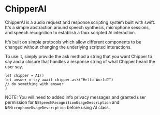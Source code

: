 # ChipperAI

ChipperAI is a audio request and response scripting system built with swift. It's a simple abstraction around speech synthesis, microphone sessions, and speech recognition to establish a faux scripted AI interaction.

It's built on simple protocols which allow different components to be changed without changing the underlying scripted interactions.



To use it, simply provide the ask method a string that you want Chipper to say and a closure that handles a response string of what Chipper heard the user say. 

```
let chipper = AI()
let answer = try await chipper.ask("Hello World?")
// do something with answer
}
```

NOTE: You will need to added info privacy messages and granted user permission for `NSSpeechRecognitionUsageDescription` and `NSMicrophoneUsageDescription` before using AI class.
